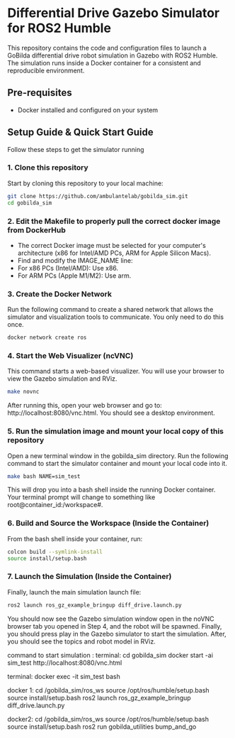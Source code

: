 # Differential Drive Gazebo Simulator for ROS2 Humble
This repository contains the code and configuration files to launch a GoBilda differential drive robot simulation in Gazebo with ROS2 Humble. The simulation runs inside a Docker container for a consistent and reproducible environment.

## Pre-requisites
- Docker installed and configured on your system

## Setup Guide & Quick Start Guide
Follow these steps to get the simulator running

### 1. Clone this repository
Start by cloning this repository to your local machine:
```bash
git clone https://github.com/ambulantelab/gobilda_sim.git
cd gobilda_sim
```

### 2. Edit the Makefile to properly pull the correct docker image from DockerHub
- The correct Docker image must be selected for your computer's architecture (x86 for Intel/AMD PCs, ARM for Apple Silicon Macs).
- Find and modify the IMAGE_NAME line:
- For x86 PCs (Intel/AMD): Use x86.
- For ARM PCs (Apple M1/M2): Use arm.


### 3. Create the Docker Network
Run the following command to create a shared network that allows the simulator and visualization tools to communicate. You only need to do this once.
```bash
docker network create ros
```

### 4. Start the Web Visualizer (ncVNC)
This command starts a web-based visualizer. You will use your browser to view the Gazebo simulation and RViz.
```bash
make novnc
```
After running this, open your web browser and go to: http://localhost:8080/vnc.html. You should see a desktop environment.

### 5. Run the simulation image and mount your local copy of this repository
Open a new terminal window in the gobilda_sim directory. Run the following command to start the simulator container and mount your local code into it.
```bash
make bash NAME=sim_test
```
This will drop you into a bash shell inside the running Docker container. Your terminal prompt will change to something like root@container_id:/workspace#.

### 6. Build and Source the Workspace (Inside the Container)
From the bash shell inside your container, run:
```bash
colcon build --symlink-install
source install/setup.bash
```

### 7. Launch the Simulation (Inside the Container)
Finally, launch the main simulation launch file:
```bash
ros2 launch ros_gz_example_bringup diff_drive.launch.py
```

You should now see the Gazebo simulation window open in the noVNC browser tab you opened in Step 4, and the robot will be spawned.
Finally, you should press play in the Gazebo simulator to start the simulation. After, you should see the topics and robot model in RViz.



command to start simulation :
terminal:
cd gobilda_sim
docker start -ai sim_test
http://localhost:8080/vnc.html


terminal: 
docker exec -it sim_test bash


docker 1:
cd /gobilda_sim/ros_ws
source /opt/ros/humble/setup.bash
source install/setup.bash
ros2 launch ros_gz_example_bringup diff_drive.launch.py

docker2:
cd /gobilda_sim/ros_ws
source /opt/ros/humble/setup.bash
source install/setup.bash
ros2 run gobilda_utilities bump_and_go
